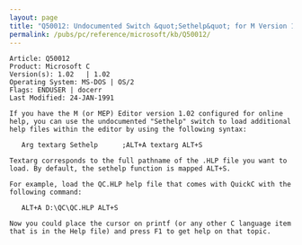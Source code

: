 ```yaml
---
layout: page
title: "Q50012: Undocumented Switch &quot;Sethelp&quot; for M Version 1.02"
permalink: /pubs/pc/reference/microsoft/kb/Q50012/
---
```


	Article: Q50012
	Product: Microsoft C
	Version(s): 1.02   | 1.02
	Operating System: MS-DOS | OS/2
	Flags: ENDUSER | docerr
	Last Modified: 24-JAN-1991
	
	If you have the M (or MEP) Editor version 1.02 configured for online
	help, you can use the undocumented "Sethelp" switch to load additional
	help files within the editor by using the following syntax:
	
	   Arg textarg Sethelp      ;ALT+A textarg ALT+S
	
	Textarg corresponds to the full pathname of the .HLP file you want to
	load. By default, the sethelp function is mapped ALT+S.
	
	For example, load the QC.HLP help file that comes with QuickC with the
	following command:
	
	   ALT+A D:\QC\QC.HLP ALT+S
	
	Now you could place the cursor on printf (or any other C language item
	that is in the Help file) and press F1 to get help on that topic.
